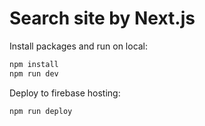 # Search site by Next.js


Install packages and run on local:

```sh
npm install
npm run dev
```


Deploy to firebase hosting:

```sh
npm run deploy
```
